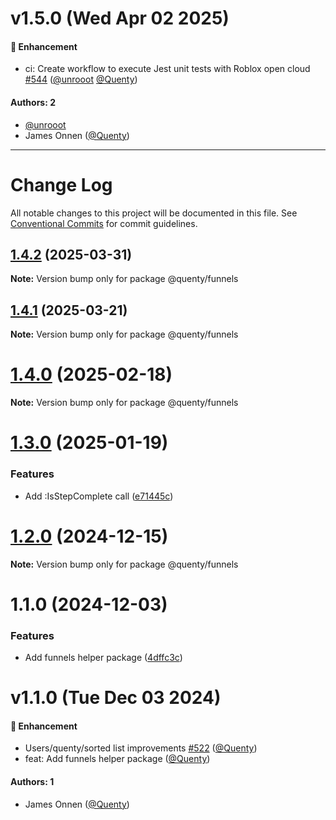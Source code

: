# v1.5.0 (Wed Apr 02 2025)

#### 🚀 Enhancement

- ci: Create workflow to execute Jest unit tests with Roblox open cloud [#544](https://github.com/Quenty/NevermoreEngine/pull/544) ([@unrooot](https://github.com/unrooot) [@Quenty](https://github.com/Quenty))

#### Authors: 2

- [@unrooot](https://github.com/unrooot)
- James Onnen ([@Quenty](https://github.com/Quenty))

---

# Change Log

All notable changes to this project will be documented in this file.
See [Conventional Commits](https://conventionalcommits.org) for commit guidelines.

## [1.4.2](https://github.com/Quenty/NevermoreEngine/compare/@quenty/funnels@1.4.1...@quenty/funnels@1.4.2) (2025-03-31)

**Note:** Version bump only for package @quenty/funnels





## [1.4.1](https://github.com/Quenty/NevermoreEngine/compare/@quenty/funnels@1.4.0...@quenty/funnels@1.4.1) (2025-03-21)

**Note:** Version bump only for package @quenty/funnels





# [1.4.0](https://github.com/Quenty/NevermoreEngine/compare/@quenty/funnels@1.3.0...@quenty/funnels@1.4.0) (2025-02-18)

**Note:** Version bump only for package @quenty/funnels





# [1.3.0](https://github.com/Quenty/NevermoreEngine/compare/@quenty/funnels@1.2.0...@quenty/funnels@1.3.0) (2025-01-19)


### Features

* Add :IsStepComplete call ([e71445c](https://github.com/Quenty/NevermoreEngine/commit/e71445c919f527c52b00558a721f783887819ca4))





# [1.2.0](https://github.com/Quenty/NevermoreEngine/compare/@quenty/funnels@1.1.0...@quenty/funnels@1.2.0) (2024-12-15)

**Note:** Version bump only for package @quenty/funnels





# 1.1.0 (2024-12-03)


### Features

* Add funnels helper package ([4dffc3c](https://github.com/Quenty/NevermoreEngine/commit/4dffc3ce700ff6f750cf5483d4a6fb95ebc1c80a))





# v1.1.0 (Tue Dec 03 2024)

#### 🚀 Enhancement

- Users/quenty/sorted list improvements [#522](https://github.com/Quenty/NevermoreEngine/pull/522) ([@Quenty](https://github.com/Quenty))
- feat: Add funnels helper package ([@Quenty](https://github.com/Quenty))

#### Authors: 1

- James Onnen ([@Quenty](https://github.com/Quenty))
